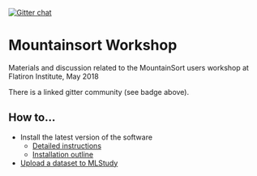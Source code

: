 [![Gitter chat](https://badges.gitter.im/gitterHQ/gitter.png)](https://gitter.im/mountainsort-workshop)

# Mountainsort Workshop

Materials and discussion related to the MountainSort users workshop at Flatiron Institute, May 2018

There is a linked gitter community (see badge above).

## How to...

* Install the latest version of the software
  - [Detailed instructions](https://github.com/flatironinstitute/mountainlab-js)
  - [Installation outline](docs/install_outline.md)
* [Upload a dataset to MLStudy](docs/upload.md)
